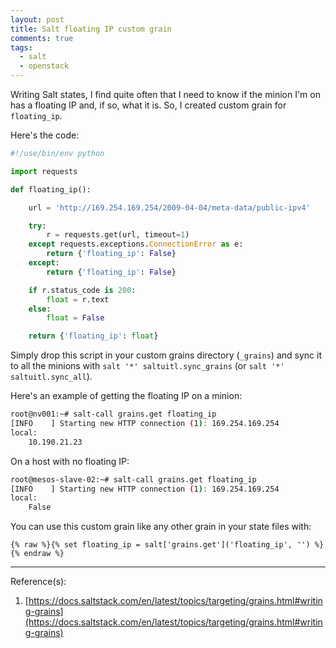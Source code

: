 ```yaml
---
layout: post
title: Salt floating IP custom grain
comments: true
tags: 
  - salt
  - openstack
---
```


Writing Salt states, I find quite often that I need to know if the minion I'm on has a floating IP and, if so, what it is.  So, I created custom grain for `floating_ip`.
<!--more-->

Here's the code:

~~~ python
#!/use/bin/env python

import requests

def floating_ip():

	url = 'http://169.254.169.254/2009-04-04/meta-data/public-ipv4'

    try:
        r = requests.get(url, timeout=1)
    except requests.exceptions.ConnectionError as e:
        return {'floating_ip': False}
    except:
        return {'floating_ip': False}

    if r.status_code is 200:
        float = r.text
    else:
        float = False

    return {'floating_ip': float}
~~~

Simply drop this script in your custom grains directory (`_grains`) and sync it to all the minions with `salt '*' saltuitl.sync_grains` (or `salt '*' saltuitl.sync_all`).

Here's an example of getting the floating IP on a minion:

~~~ sh
root@nv001:~# salt-call grains.get floating_ip
[INFO    ] Starting new HTTP connection (1): 169.254.169.254
local:
    10.190.21.23
~~~

On a host with no floating IP:

~~~ sh
root@mesos-slave-02:~# salt-call grains.get floating_ip
[INFO    ] Starting new HTTP connection (1): 169.254.169.254
local:
    False
~~~

You can use this custom grain like any other grain in your state files with:

~~~
{% raw %}{% set floating_ip = salt['grains.get']('floating_ip', '') %}{% endraw %}
~~~

---

Reference(s):

1. [https://docs.saltstack.com/en/latest/topics/targeting/grains.html#writing-grains](https://docs.saltstack.com/en/latest/topics/targeting/grains.html#writing-grains)

